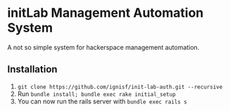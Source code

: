 initLab Management Automation System
====================================

A not so simple system for hackerspace management automation.

Installation
------------

1. `git clone https://github.com/ignisf/init-lab-auth.git --recursive`
2. Run `bundle install; bundle exec rake initial_setup`
3. You can now run the rails server with `bundle exec rails s`